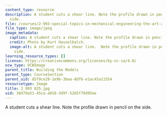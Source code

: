 ```yaml
---
content_type: resource
description: A student cuts a shear line. Note the profile drawn in pencil on the
  side.
file: /courses/2-993-special-topics-in-mechanical-engineering-the-art-and-science-of-boat-design-january-iap-2007/38d79a5145caa0103d9f5265f79d95ee_2993025.jpg
file_type: image/jpeg
image_metadata:
  caption: A student cuts a shear line. Note the profile drawn in pencil on the side.
  credit: Photo by Kurt Hasselbalch.
  image-alt: A student cuts a shear line.  Note the profile drawn in pencil on the
    side.
learning_resource_types: []
license: https://creativecommons.org/licenses/by-nc-sa/4.0/
ocw_type: OCWImage
parent_title: Building the Models
parent_type: CourseSection
parent_uid: d579ce29-1e9b-3bea-8df6-e1ac45a11554
resourcetype: Image
title: 2.993 025.jpg
uid: 38d79a51-45ca-a010-3d9f-5265f79d95ee
---
```

A student cuts a shear line. Note the profile drawn in pencil on the side.
